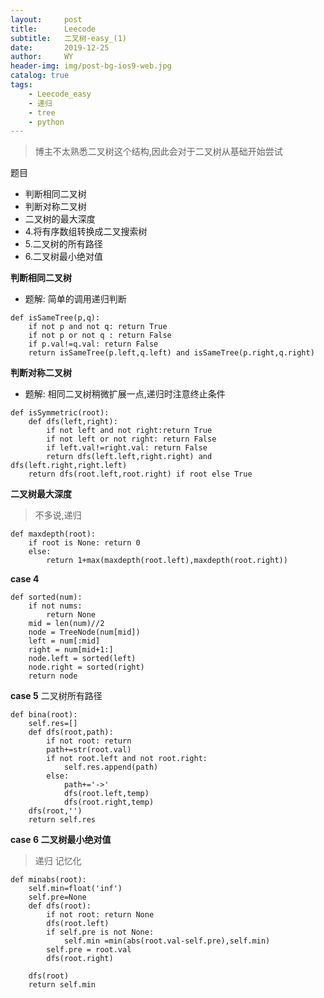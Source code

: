 ```yaml
---
layout:     post
title:      Leecode
subtitle:   二叉树-easy_(1)
date:       2019-12-25
author:     WY
header-img: img/post-bg-ios9-web.jpg
catalog: true
tags:
    - Leecode_easy
    - 递归
    - tree
    - python
---
```


> 博主不太熟悉二叉树这个结构,因此会对于二叉树从基础开始尝试

题目
- 判断相同二叉树
- 判断对称二叉树
- 二叉树的最大深度
- 4.将有序数组转换成二叉搜索树
- 5.二叉树的所有路径
- 6.二叉树最小绝对值

**判断相同二叉树**
- 题解: 简单的调用递归判断

```
def isSameTree(p,q):
    if not p and not q: return True
    if not p or not q : return False
    if p.val!=q.val: return False
    return isSameTree(p.left,q.left) and isSameTree(p.right,q.right)
```

**判断对称二叉树**
- 题解: 相同二叉树稍微扩展一点,递归时注意终止条件

```
def isSymmetric(root):
    def dfs(left,right):
        if not left and not right:return True
        if not left or not right: return False
        if left.val!=right.val: return False
        return dfs(left.left,right.right) and dfs(left.right,right.left)
    return dfs(root.left,root.right) if root else True
```

**二叉树最大深度**
> 不多说,递归

```
def maxdepth(root):
    if root is None: return 0
    else:
        return 1+max(maxdepth(root.left),maxdepth(root.right))
```
**case 4**

```
def sorted(num):
    if not nums:
        return None
    mid = len(num)//2
    node = TreeNode(num[mid])
    left = num[:mid]
    right = num[mid+1:]
    node.left = sorted(left)
    node.right = sorted(right)
    return node
```

**case 5** 二叉树所有路径

```
def bina(root):
    self.res=[]
    def dfs(root,path):
        if not root: return
        path+=str(root.val)
        if not root.left and not root.right:
            self.res.append(path)
        else:
            path+='->'
            dfs(root.left,temp)
            dfs(root.right,temp)
    dfs(root,'')
    return self.res
```

**case 6 二叉树最小绝对值**
> 递归 记忆化 

```
def minabs(root):
    self.min=float('inf')
    self.pre=None
    def dfs(root):
        if not root: return None
        dfs(root.left)
        if self.pre is not None: 
            self.min =min(abs(root.val-self.pre),self.min)
        self.pre = root.val
        dfs(root.right)

    dfs(root)
    return self.min
```